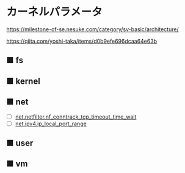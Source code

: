 # カーネルパラメータ
https://milestone-of-se.nesuke.com/category/sv-basic/architecture/  

https://qiita.com/yoshi-taka/items/d0b9efe696dcaa64e63b
## ■ fs
## ■ kernel
## ■ net
- [ ] [net.netfilter.nf_conntrack_tcp_timeout_time_wait](https://github.com/thetaru/memorandum/tree/master/OS/Linux/Common/net.netfilter.nf_conntrack_tcp_timeout_time_wait)
- [ ] [net.ipv4.ip_local_port_range]()
## ■ user
## ■ vm
